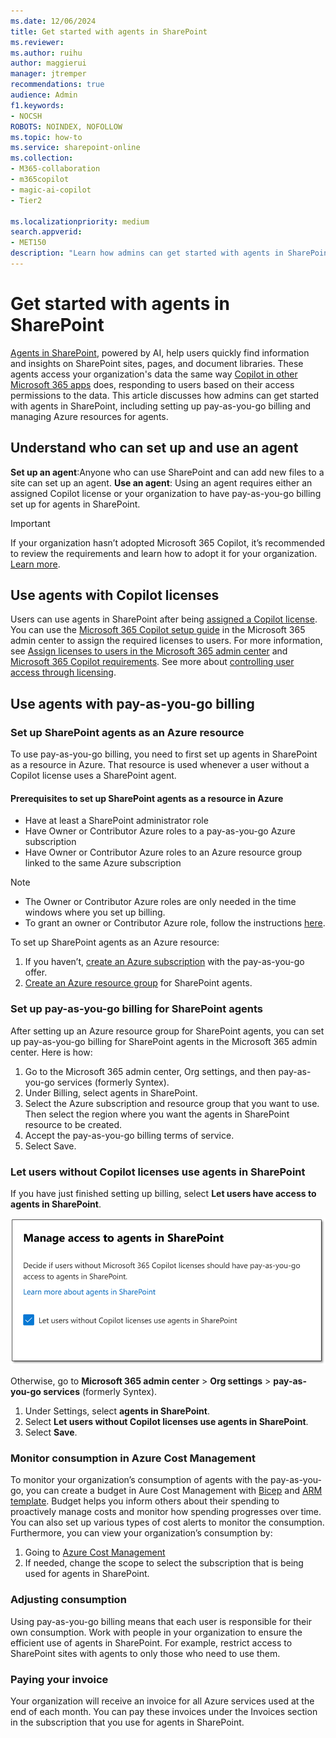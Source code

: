 ```yaml
---
ms.date: 12/06/2024
title: Get started with agents in SharePoint
ms.reviewer:
ms.author: ruihu
author: maggierui
manager: jtremper
recommendations: true
audience: Admin
f1.keywords:
- NOCSH
ROBOTS: NOINDEX, NOFOLLOW
ms.topic: how-to
ms.service: sharepoint-online
ms.collection: 
- M365-collaboration
- m365copilot
- magic-ai-copilot
- Tier2

ms.localizationpriority: medium
search.appverid:
- MET150
description: "Learn how admins can get started with agents in SharePoint, including setting up pay-as-you-go billing and managing Azure resources for agents. "
---
```


# Get started with agents in SharePoint

[Agents in SharePoint](https://support.microsoft.com/office/get-started-with-agents-in-sharepoint-69e2faf9-2c1e-4baa-8305-23e625021bcf), powered by AI, help users quickly find information and insights on SharePoint sites, pages, and document libraries. These agents access your organization's data the same way [Copilot in other Microsoft 365 apps](/sharepoint/sharepoint-copilot-best-practices#copilot-and-sharepoint) does, responding to users based on their access permissions to the data. This article discusses how admins can get started with agents in SharePoint, including setting up pay-as-you-go billing and managing Azure resources for agents.

## Understand who can set up and use an agent

**Set up an agent**:Anyone who can use SharePoint and can add new files to a site can set up an agent. 
**Use an agent**: Using an agent requires either an assigned Copilot license or your organization to have pay-as-you-go billing set up for agents in SharePoint.

> [!IMPORTANT]
> If your organization hasn’t adopted Microsoft 365 Copilot, it’s recommended to review the requirements and learn how to adopt it for your organization. [Learn more](/copilot/microsoft-365/microsoft-365-copilot-overview).  

## Use agents with Copilot licenses

Users can use agents in SharePoint after being [assigned a Copilot license](/copilot/microsoft-365/microsoft-365-copilot-enable-users#assign-licenses). You can use the [Microsoft 365 Copilot setup guide](https://admin.microsoft.com/Adminportal/Home?Q=learndocs#/modernonboarding/microsoft365copilotsetupguide) in the Microsoft 365 admin center to assign the required licenses to users. For more information, see [Assign licenses to users in the Microsoft 365 admin center](/microsoft-365/admin/manage/assign-licenses-to-users) and [Microsoft 365 Copilot requirements](/copilot/microsoft-365/microsoft-365-copilot-requirements). See more about [controlling user access through licensing](/sharepoint/manage-access-agents-in-sharepoint#control-user-access-through-licensing).

## Use agents with pay-as-you-go billing

### Set up SharePoint agents as an Azure resource

To use pay-as-you-go billing, you need to first set up agents in SharePoint  as a resource in Azure. That resource is used whenever a user without a Copilot license uses a SharePoint agent.

#### Prerequisites to set up SharePoint agents as a resource in Azure

- Have at least a SharePoint administrator role
- Have Owner or Contributor Azure roles to a pay-as-you-go Azure subscription
- Have Owner or Contributor Azure roles to an Azure resource group linked to the same Azure subscription

> [!NOTE]
> - The Owner or Contributor Azure roles are only needed in the time windows where you set up billing.
> -	To grant an owner or Contributor Azure role, follow the instructions [here](/azure/role-based-access-control/role-assignments-portal). 


To set up SharePoint agents as an Azure resource:

1. If you haven’t, [create an Azure subscription](https://azure.microsoft.com/pricing/offers/ms-azr-0003p/) with the pay-as-you-go offer. 
1. [Create an Azure resource group](/azure/azure-resource-manager/management/manage-resource-groups-portal#create-resource-groups) for SharePoint agents.

### Set up pay-as-you-go billing for SharePoint agents

After setting up an Azure resource group for SharePoint agents, you can set up pay-as-you-go billing for SharePoint agents in the Microsoft 365 admin center. Here is how:

1. Go to the Microsoft 365 admin center, Org settings, and then pay-as-you-go services (formerly Syntex).
1. Under Billing, select agents in SharePoint.
1. Select the Azure subscription and resource group that you want to use. Then select the region where you want the agents in SharePoint resource to be created.
1. Accept the pay-as-you-go billing terms of service.
1. Select Save.

### Let users without Copilot licenses use agents in SharePoint

If you have just finished setting up billing, select **Let users have access to agents in SharePoint**.

![Screenshot of selecting "Let users have access to agents in SharePoint."](media/agents-sharepoint/let-users-use-agents.png)

Otherwise, go to **Microsoft 365 admin center** > **Org settings** > **pay-as-you-go services** (formerly Syntex).

1.	Under Settings, select **agents in SharePoint**.
1.	Select **Let users without Copilot licenses use agents in SharePoint**.
1.	Select **Save**.

### Monitor consumption in Azure Cost Management

To monitor your organization’s consumption of agents with the pay-as-you-go, you can create a budget in Aure Cost Management with [Bicep](/azure/cost-management-billing/costs/quick-create-budget-bicep) and [ARM template](/azure/cost-management-billing/costs/quick-create-budget-template). Budget helps you inform others about their spending to proactively manage costs and monitor how spending progresses over time. You can also set up various types of cost alerts to monitor the consumption. 
Furthermore, you can view your organization’s consumption by:

1.	Going to [Azure Cost Management](https://portal.azure.com/#view/Microsoft_Azure_CostManagement/Menu/~/overview/openedBy/AzurePortal)
1.	If needed, change the scope to select the subscription that is being used for agents in SharePoint.

### Adjusting consumption

Using pay-as-you-go billing means that each user is responsible for their own consumption. Work with people in your organization to ensure the efficient use of agents in SharePoint. For example, restrict access to SharePoint sites with agents to only those who need to use them.

### Paying your invoice

Your organization will receive an invoice for all Azure services used at the end of each month. You can pay these invoices under the Invoices section in the subscription that you use for agents in SharePoint.



